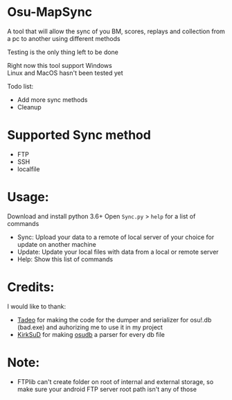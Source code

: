 # Osu-MapSync
A tool that will allow the sync of you BM, scores, replays and collection from a pc to another using different methods

Testing is the only thing left to be done

Right now this tool support Windows  
Linux and MacOS hasn't been tested yet

Todo list:

- Add more sync methods
- Cleanup

# Supported Sync method

- FTP
- SSH
- localfile

# Usage:

Download and install python 3.6+
Open `Sync.py` > `help` for a list of commands

- Sync: Upload your data to a remote of local server of your choice for update on another machine
- Update: Update your local files with data from a local or remote server
- Help: Show this list of commands

# Credits:
I would like to thank:

- [Tadeo](https://github.com/tadeokondrak) for making the code for the dumper and serializer for osu!.db (bad.exe) and auhorizing me to use it in my project
- [KirkSuD](https://github.com/KirkSuD) for making [osudb](https://github.com/KirkSuD/osudb) a parser for every db file

# Note:

- FTPlib can't create folder on root of internal and external storage, so make sure your android FTP server root path isn't any of those